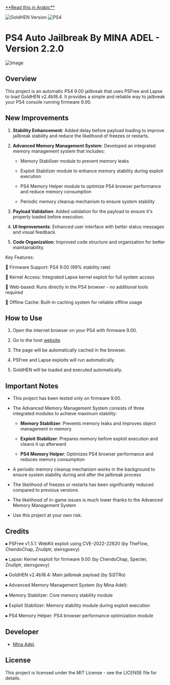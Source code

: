 [\*\*Read this in Arabic\*\*](./README\_AR.md)

![GoldHEN Version](https://img.shields.io/badge/GoldHen-v2.4b18.3-yellow)
![PS4](https://img.shields.io/badge/PS4-9.00-blue)


# PS4 Auto Jailbreak By MINA ADEL - Version 2.2.0

![Image](https://github.com/minaadel551/test/blob/eced3a0072e8d12ec94680441dd7f2b38402091d/Images/readme.png)


## Overview

This project is an automatic PS4 9.00 jailbreak that uses PSFree and Lapse to load GoldHEN v2.4b18.4. It provides a simple and reliable way to jailbreak your PS4 console running firmware 9.00.

## New Improvements

1. **Stability Enhancement**: Added delay before payload loading to improve jailbreak stability and reduce the likelihood of freezes or restarts.

2. **Advanced Memory Management System**: Developed an integrated memory management system that includes:

   * Memory Stabilizer module to prevent memory leaks

   * Exploit Stabilizer module to enhance memory stability during exploit execution

   * PS4 Memory Helper module to optimize PS4 browser performance and reduce memory consumption

   * Periodic memory cleanup mechanism to ensure system stability

3. **Payload Validation**: Added validation for the payload to ensure it's properly loaded before execution.

4. **UI Improvements**: Enhanced user interface with better status messages and visual feedback.

5. **Code Organization**: Improved code structure and organization for better maintainability.

Key Features:

🎯 Firmware Support: PS4 9.00 (99% stability rate)

🔗 Kernel Access: Integrated Lapse kernel exploit for full system access

📱 Web-based: Runs directly in the PS4 browser - no additional tools required

💾 Offline Cache: Built-in caching system for reliable offline usage

## How to Use

1. Open the internet browser on your PS4 with firmware 9.00.

2. Go to the host [website](https://minaadel551.github.io/ps4host/).

3. The page will be automatically cached in the browser.

4. PSFree and Lapse exploits will run automatically.

5. GoldHEN will be loaded and executed automatically.

## Important Notes

* This project has been tested only on firmware 9.00.

* The Advanced Memory Management System consists of three integrated modules to achieve maximum stability:

  * **Memory Stabilizer**: Prevents memory leaks and improves object management in memory

  * **Exploit Stabilizer**: Prepares memory before exploit execution and cleans it up afterward

  * **PS4 Memory Helper**: Optimizes PS4 browser performance and reduces memory consumption

* A periodic memory cleanup mechanism works in the background to ensure system stability during and after the jailbreak process

* The likelihood of freezes or restarts has been significantly reduced compared to previous versions

* The likelihood of in-game issues is much lower thanks to the Advanced Memory Management System

* Use this project at your own risk.

## Credits

⦁	PSFree v1.5.1: WebKit exploit using CVE-2022-22620 (by TheFlow, ChendoChap, Znullptr, sleirsgoevy)

⦁	Lapse: Kernel exploit for firmware 9.00 (by ChendoChap, Specter, Znullptr, sleirsgoevy)

⦁	GoldHEN v2.4b18.4: Main jailbreak payload (by SiSTRo)

⦁	Advanced Memory Management System (by Mina Adel):

⦁	Memory Stabilizer: Core memory stability module

⦁	Exploit Stabilizer: Memory stability module during exploit execution

⦁	PS4 Memory Helper: PS4 browser performance optimization module


## Developer

* [Mina Adel](https://minaadel551.github.io).

## License

This project is licensed under the MIT License - see the LICENSE file for details.

